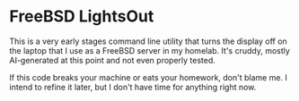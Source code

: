 # FreeBSD LightsOut

This is a very early stages command line utility that turns the display off on the
laptop that I use as a FreeBSD server in my homelab. It's cruddy, mostly AI-generated
at this point and not even properly tested.

If this code breaks your machine or eats your homework, don't blame me. I intend to
refine it later, but I don't have time for anything right now.
